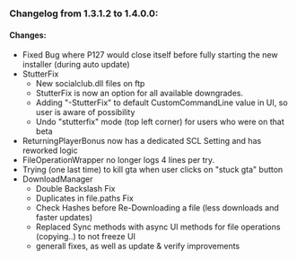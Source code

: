 ### Changelog from 1.3.1.2 to 1.4.0.0:

#### Changes:
* Fixed Bug where P127 would close itself before fully starting the new installer (during auto update)
* StutterFix
  * New socialclub.dll files on ftp
  * StutterFix is now an option for all available downgrades.
  * Adding "-StutterFix" to default CustomCommandLine value in UI, so user is aware of possibility
  * Undo "stutterfix" mode (top left corner) for users who were on that beta
* ReturningPlayerBonus now has a dedicated SCL Setting and has reworked logic
* FileOperationWrapper no longer logs 4 lines per try.
* Trying (one last time) to kill gta when user clicks on "stuck gta" button
* DownloadManager
  * Double Backslash Fix
  * Duplicates in file.paths Fix
  * Check Hashes before Re-Downloading a file (less downloads and faster updates)
  * Replaced Sync methods with async UI methods for file operations (copying..) to not freeze UI
  * generall fixes, as well as update & verify improvements